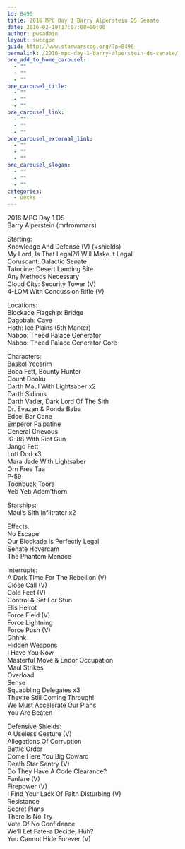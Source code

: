 ```yaml
---
id: 8496
title: 2016 MPC Day 1 Barry Alperstein DS Senate
date: 2016-02-19T17:07:08+00:00
author: pwsadmin
layout: swccgpc
guid: http://www.starwarsccg.org/?p=8496
permalink: /2016-mpc-day-1-barry-alperstein-ds-senate/
bre_add_to_home_carousel:
  - ""
  - ""
  - ""
bre_carousel_title:
  - ""
  - ""
  - ""
bre_carousel_link:
  - ""
  - ""
  - ""
bre_carousel_external_link:
  - ""
  - ""
  - ""
bre_carousel_slogan:
  - ""
  - ""
  - ""
categories:
  - Decks
---
```

2016 MPC Day 1 DS  
Barry Alperstein (mrfrommars)

Starting:  
Knowledge And Defense (V) (+shields)  
My Lord, Is That Legal?/I Will Make It Legal  
Coruscant: Galactic Senate  
Tatooine: Desert Landing Site  
Any Methods Necessary  
Cloud City: Security Tower (V)  
4-LOM With Concussion Rifle (V)

Locations:  
Blockade Flagship: Bridge  
Dagobah: Cave  
Hoth: Ice Plains (5th Marker)  
Naboo: Theed Palace Generator  
Naboo: Theed Palace Generator Core

Characters:  
Baskol Yeesrim  
Boba Fett, Bounty Hunter  
Count Dooku  
Darth Maul With Lightsaber x2  
Darth Sidious  
Darth Vader, Dark Lord Of The Sith  
Dr. Evazan & Ponda Baba  
Edcel Bar Gane  
Emperor Palpatine  
General Grievous  
IG-88 With Riot Gun  
Jango Fett  
Lott Dod x3  
Mara Jade With Lightsaber  
Orn Free Taa  
P-59  
Toonbuck Toora  
Yeb Yeb Adem&#8217;thorn

Starships:  
Maul&#8217;s Sith Infiltrator x2

Effects:  
No Escape  
Our Blockade Is Perfectly Legal  
Senate Hovercam  
The Phantom Menace

Interrupts:  
A Dark Time For The Rebellion (V)  
Close Call (V)  
Cold Feet (V)  
Control & Set For Stun  
Elis Helrot  
Force Field (V)  
Force Lightning  
Force Push (V)  
Ghhhk  
Hidden Weapons  
I Have You Now  
Masterful Move & Endor Occupation  
Maul Strikes  
Overload  
Sense  
Squabbling Delegates x3  
They&#8217;re Still Coming Through!  
We Must Accelerate Our Plans  
You Are Beaten

Defensive Shields:  
A Useless Gesture (V)  
Allegations Of Corruption  
Battle Order  
Come Here You Big Coward  
Death Star Sentry (V)  
Do They Have A Code Clearance?  
Fanfare (V)  
Firepower (V)  
I Find Your Lack Of Faith Disturbing (V)  
Resistance  
Secret Plans  
There Is No Try  
Vote Of No Confidence  
We&#8217;ll Let Fate-a Decide, Huh?  
You Cannot Hide Forever (V)